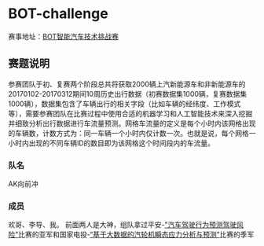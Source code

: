 # BOT-challenge
赛事地址：[BOT智能汽车技术挑战赛](http://www.datadreams.org/#/raceDetail/raceSummary?raceid=120)

## 赛题说明
参赛团队于初、复赛两个阶段总共将获取2000辆上汽新能源车和非新能源车的20170102-20170312期间10周历史出行数据（初赛数据集1000辆，复赛数据集1000辆），数据集包含了车辆出行的相关字段（比如车辆的经纬度、工作模式等），需要参赛团队在比赛过程中使用合适的机器学习和人工智能技术来深入挖掘并细致分析出行数据进行车流量预测。网格车流量的定义是每个小时内该网格出现的车辆数，计数方式为：同一车辆一个小时内仅计数一次。也就是说，每个网格一小时内出现的不同车辆ID的数目即为该网格这个时间段内的车流量。

### 队名
 AK向前冲
### 成员
 欢哥、李导、我。
 前面两人是大神，组队拿过平安-["汽车驾驶行为预测驾驶风险"](https://www.datafountain.cn/competitions/284/details/rule)比赛的亚军和国家电投-[“基于大数据的汽轮机瞬态应力分析与预测”](https://www.datafountain.cn/competitions/301/details)比赛的季军
